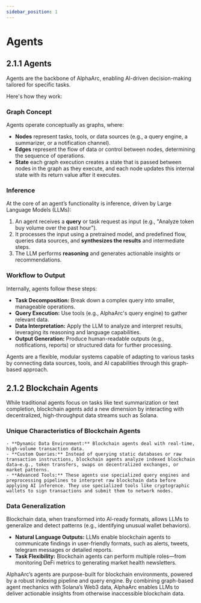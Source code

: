 ```yaml
---
sidebar_position: 1
---
```

# Agents

## 2.1.1 Agents
Agents are the backbone of AlphaArc, enabling AI-driven decision-making tailored for specific tasks. 

Here's how they work:

### Graph Concept
Agents operate conceptually as graphs, where:

- **Nodes** represent tasks, tools, or data sources (e.g., a query engine, a summarizer, or a notification channel).
- **Edges** represent the flow of data or control between nodes, determining the sequence of operations.
- **State** each graph execution creates a state that is passed between nodes in the graph as they execute, and each node updates this internal state with its return value after it executes.


### Inference
At the core of an agent’s functionality is inference, driven by Large Language Models (LLMs):

1) An agent receives a **query** or task request as input (e.g., "Analyze token buy volume over the past hour").<br/>
2) It processes the input using a pretrained model, and predefined flow, queries data sources, and **synthesizes the results** and intermediate steps.
3) The LLM performs **reasoning** and generates actionable insights or recommendations.

### Workflow to Output 

Internally, agents follow these steps:<br/>
- **Task Decomposition:** Break down a complex query into smaller, manageable operations.
- **Query Execution:** Use tools (e.g., AlphaArc's query engine) to gather relevant data.
- **Data Interpretation:** Apply the LLM to analyze and interpret results, leveraging its reasoning and language capabilities.
- **Output Generation:** Produce human-readable outputs (e.g., notifications, reports) or structured data for further processing.

Agents are a flexible, modular systems capable of adapting to various tasks by connecting data sources, tools, and AI capabilities through this graph-based approach.


## 2.1.2 Blockchain Agents
While traditional agents focus on tasks like text summarization or text completion, blockchain agents add a new dimension by interacting with decentralized, high-throughput data streams such as Solana.

### Unique Characteristics of Blockchain Agents

    - **Dynamic Data Environment:** Blockchain agents deal with real-time, high-volume transaction data.
    - **Custom Queries:** Instead of querying static databases or raw transaction instructions, blockchain agents analyze indexed blockchain data—e.g., token transfers, swaps on decentralized exchanges, or market patterns.
    - **Advanced Tools:** These agents use specialized query engines and preprocessing pipelines to interpret raw blockchain data before applying AI inference. They use specialized tools like cryptographic wallets to sign transactions and submit them to network nodes.

### Data Generalization 
Blockchain data, when transformed into AI-ready formats, allows LLMs to generalize and detect patterns (e.g., identifying unusual wallet behaviors).
- **Natural Language Outputs:** LLMs enable blockchain agents to communicate findings in user-friendly formats, such as alerts, tweets, telegram messages or detailed reports.
- **Task Flexibility:** Blockchain agents can perform multiple roles—from monitoring DeFi metrics to generating market health newsletters.

AlphaArc’s agents are purpose-built for blockchain environments, powered by a robust indexing pipeline and query engine.
By combining graph-based agent mechanics with Solana’s Web3 data, AlphaArc enables LLMs to deliver actionable insights from otherwise inaccessible blockchain data.